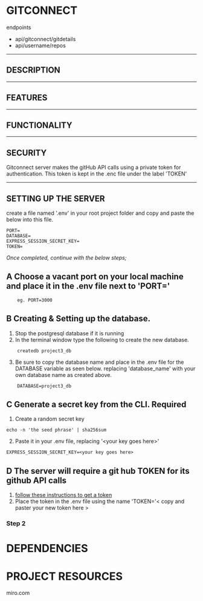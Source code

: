 
# GITCONNECT
endpoints
-   api/gitconnect/gitdetails 
-   api/username/repos

---   
## **DESCRIPTION**

---   
## **FEATURES**

---   
## **FUNCTIONALITY**

---
## **SECURITY**
Gitconnect server makes the gitHub API calls using a private token for authentication. This token is kept in the .enc file under the label 'TOKEN' 

---  
## **SETTING UP THE SERVER**
create a file named '.env' in your root project folder and copy and paste the below into this file. 
```
PORT=
DATABASE=
EXPRESS_SESSION_SECRET_KEY=
TOKEN=
```
*Once completed, continue with the below steps;*

## A       **Choose a vacant port on your local machine and place it in the .env file next to 'PORT='**   
~~~
    eg. PORT=3000
~~~

## B       **Creating & Setting up the database.**    
1.   Stop the postgresql database if it is running   
2.   In the terminal window type the following to create the new database.
~~~
    createdb project3_db
~~~
3.   Be sure to copy the database name and place in the .env file for the DATABASE variable as seen below. replacing 'database_name' with your own database name as created above.   
~~~
    DATABASE=project3_db
~~~  

## C   **Generate a secret key from the CLI. Required**
1.  Create a random secret key
~~~ 
echo -n 'the seed phrase' | sha256sum
~~~

2.  Paste it in your .env file, replacing '\<your key goes here>'
~~~
EXPRESS_SESSION_SECRET_KEY=<your key goes here>
~~~

## D  **The server will require a git hub TOKEN for its github API calls**   
1. [follow these instructions to get a token](https://docs.github.com/en/enterprise-server@3.4/authentication/keeping-your-account-and-data-secure/creating-a-personal-access-token#creating-a-token)   
2. Place the token in the .env file using the name 'TOKEN='< copy and paster your new token here >






   
### Step 2

# DEPENDENCIES

# PROJECT RESOURCES
miro.com



